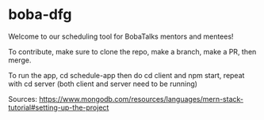 # boba-dfg
Welcome to our scheduling tool for BobaTalks mentors and mentees!

To contribute, make sure to clone the repo, make a branch, make a PR, then merge.

To run the app, cd schedule-app then do cd client and npm start, repeat with cd server (both client and server need to be running)

Sources:
https://www.mongodb.com/resources/languages/mern-stack-tutorial#setting-up-the-project
